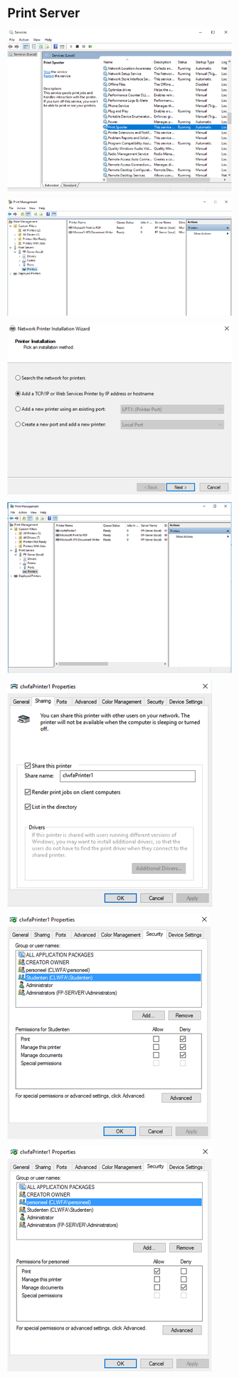 # Print Server

![](../../.gitbook/assets/print_print_spooler.PNG)

![](../../.gitbook/assets/print_management.PNG)

![](../../.gitbook/assets/printer_installation.PNG)

![](../../.gitbook/assets/screenshot-2018-12-10-at-11.21.57.png)

![](../../.gitbook/assets/screenshot-2018-12-10-at-11.22.35.png)

![](../../.gitbook/assets/print_stud_permissions.PNG)

![](../../.gitbook/assets/print_pers_permissions.PNG)

